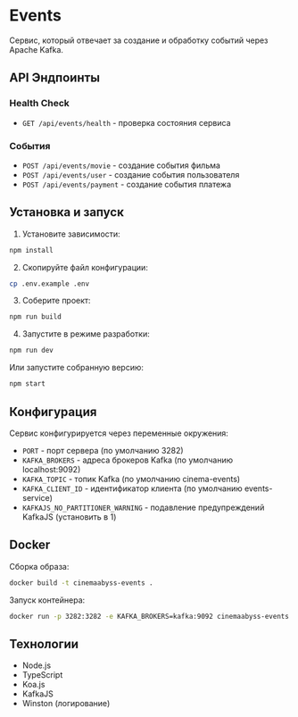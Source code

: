 # Events

Cервис, который отвечает за создание и обработку событий через Apache Kafka.

## API Эндпоинты

### Health Check

- `GET /api/events/health` - проверка состояния сервиса

### События

- `POST /api/events/movie` - создание события фильма
- `POST /api/events/user` - создание события пользователя
- `POST /api/events/payment` - создание события платежа

## Установка и запуск

1. Установите зависимости:

```bash
npm install
```

2. Скопируйте файл конфигурации:

```bash
cp .env.example .env
```

3. Соберите проект:

```bash
npm run build
```

4. Запустите в режиме разработки:

```bash
npm run dev
```

Или запустите собранную версию:

```bash
npm start
```

## Конфигурация

Сервис конфигурируется через переменные окружения:

- `PORT` - порт сервера (по умолчанию 3282)
- `KAFKA_BROKERS` - адреса брокеров Kafka (по умолчанию localhost:9092)
- `KAFKA_TOPIC` - топик Kafka (по умолчанию cinema-events)
- `KAFKA_CLIENT_ID` - идентификатор клиента (по умолчанию events-service)
- `KAFKAJS_NO_PARTITIONER_WARNING` - подавление предупреждений KafkaJS (установить в 1)

## Docker

Сборка образа:

```bash
docker build -t cinemaabyss-events .
```

Запуск контейнера:

```bash
docker run -p 3282:3282 -e KAFKA_BROKERS=kafka:9092 cinemaabyss-events
```

## Технологии

- Node.js
- TypeScript
- Koa.js
- KafkaJS
- Winston (логирование)
